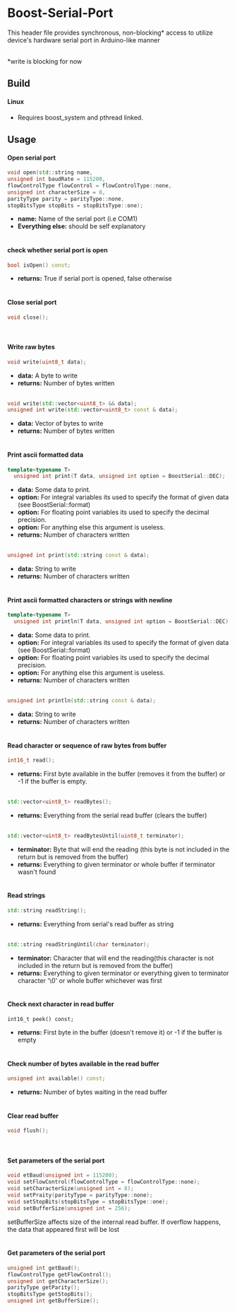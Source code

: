# Boost-Serial-Port

This header file provides synchronous, non-blocking* access to utilize device's hardware serial port in Arduino-like manner<br /><br />

*write is blocking for now

## Build
#### Linux
+ Requires boost_system and pthread linked.

## Usage

#### Open serial port
```cpp
void open(std::string name,
unsigned int baudRate = 115200,
flowControlType flowControl = flowControlType::none,
unsigned int characterSize = 8,
parityType parity = parityType::none,
stopBitsType stopBits = stopBitsType::one);
```
+ **name:** Name of the serial port (i.e COM1)
+ **Everything else:** should be self explanatory <br /><br />

#### check whether serial port is open
```cpp
bool isOpen() const;
```
+ **returns:** True if serial port is opened, false otherwise<br /><br />

#### Close serial port
```cpp
void close();
```
<br />

#### Write raw bytes
```cpp
void write(uint8_t data);
```
+ **data:** A byte to write
+ **returns:** Number of bytes written<br /><br />

```cpp
void write(std::vector<uint8_t> && data);
unsigned int write(std::vector<uint8_t> const & data);
```
+ **data:** Vector of bytes to write
+ **returns:** Number of bytes written<br /><br />
 
#### Print ascii formatted data
```cpp
template<typename T>
  unsigned int print(T data, unsigned int option = BoostSerial::DEC);
```
+ **data:** Some data to print. 
+ **option:** For integral variables its used to specify the format of given data (see BoostSerial::format)
+ **option:** For floating point variables its used to specify the decimal precision.
+ **option:** For anything else this argument is useless.
+ **returns:** Number of characters written<br /><br />

```cpp
unsigned int print(std::string const & data);
 ```
 + **data:** String to write
 + **returns:** Number of characters written<br /><br />
 
#### Print ascii formatted characters or strings with newline
```cpp
template<typename T>
  unsigned int println(T data, unsigned int option = BoostSerial::DEC);
```
+ **data:** Some data to print. 
+ **option:** For integral variables its used to specify the format of given data (see BoostSerial::format)
+ **option:** For floating point variables its used to specify the decimal precision.
+ **option:** For anything else this argument is useless.
+ **returns:** Number of characters written<br /><br />

```cpp
unsigned int println(std::string const & data);
```
 + **data:** String to write
 + **returns:** Number of characters written<br /><br />
 
#### Read character or sequence of raw bytes from buffer
```cpp
int16_t read();
```
+ **returns:** First byte available in the buffer (removes it from the buffer) or -1 if the buffer is empty.<br /><br />

```cpp
std::vector<uint8_t> readBytes();
```
+ **returns:** Everything from the serial read buffer (clears the buffer)<br /><br />

```cpp
std::vector<uint8_t> readBytesUntil(uint8_t terminator);
```
+ **terminator:** Byte that will end the reading (this byte is not included in the return but is removed from the buffer)
+ **returns:** Everything to given terminator or whole buffer if terminator wasn't found<br /><br />

#### Read strings
```cpp
std::string readString();
```
+ **returns:** Everything from serial's read buffer as string<br /><br />

```cpp
std::string readStringUntil(char terminator);
```
+ **terminator:** Character that will end the reading(this character is not included in the return but is removed from the buffer)
+ **returns:** Everything to given terminator or everything given to terminator character '\0' or whole buffer whichever was first<br /><br />

#### Check next character in read buffer
```
int16_t peek() const;
```
+ **returns:** First byte in the buffer (doesn't remove it) or -1 if the buffer is empty<br /><br />

#### Check number of bytes available in the read buffer
```cpp
unsigned int available() const;
```
+ **returns:** Number of bytes waiting in the read buffer<br /><br />
#### Clear read buffer
```cpp
void flush();
```
<br />

#### Set parameters of the serial port
```cpp
void etBaud(unsigned int = 115200);
void setFlowControl(flowControlType = flowControlType::none);
void setCharacterSize(unsigned int = 8);
void setPraity(parityType = parityType::none);
void setStopBits(stopBitsType = stopBitsType::one);
void setBufferSize(unsigned int = 256);
```
setBufferSize affects size of the internal read buffer. If overflow happens, the data that appeared first will be lost<br /><br />

#### Get parameters of the serial port
```cpp
unsigned int getBaud();
flowControlType getFlowControl();
unsigned int getCharacterSize();
parityType getParity();
stopBitsType getStopBits();
unsigned int getBufferSize();
```
